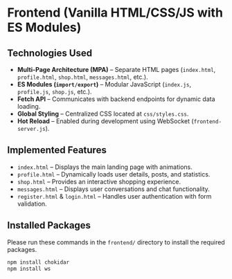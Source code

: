 # Frontend (Vanilla HTML/CSS/JS with ES Modules)

## **Technologies Used**

- **Multi-Page Architecture (MPA)** – Separate HTML pages (`index.html`, `profile.html`, `shop.html`, `messages.html`, etc.).
- **ES Modules (`import/export`)** – Modular JavaScript (`index.js`, `profile.js`, `shop.js`, etc.).
- **Fetch API** – Communicates with backend endpoints for dynamic data loading.
- **Global Styling** – Centralized CSS located at `css/styles.css`.
- **Hot Reload** – Enabled during development using WebSocket (`frontend-server.js`).

## **Implemented Features**

- `index.html` – Displays the main landing page with animations.
- `profile.html` – Dynamically loads user details, posts, and statistics.
- `shop.html` – Provides an interactive shopping experience.
- `messages.html` – Displays user conversations and chat functionality.
- `register.html` & `login.html` – Handles user authentication with form validation.

## **Installed Packages**

Please run these commands in the `frontend/` directory to install the required packages.

```bash
npm install chokidar
npm install ws
```
